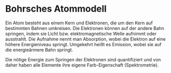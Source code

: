 # Bohrsches Atommodell
Ein Atom besteht aus einem Kern und Elektronen, die um den Kern auf bestimmten Bahnen umkreisen. Die Elektronen können auf der andere Bahn springen, indem sie Licht bzw. elektromagnetische Welle aufnimmt oder ausstrahlt. Die Aufnahme nennt man Absorption, wobei die Elektron auf eine höhere Energieniveau springt. Umgekehrt heißt es Emission, wobei sie auf die energieärmere Bahn springt.

Die nötige Energie zum Springen der Elektronen sind quantifiziert und von daher haben alle Elemente ihre eigene Farb-Eigenschaft (Spektrometrie).